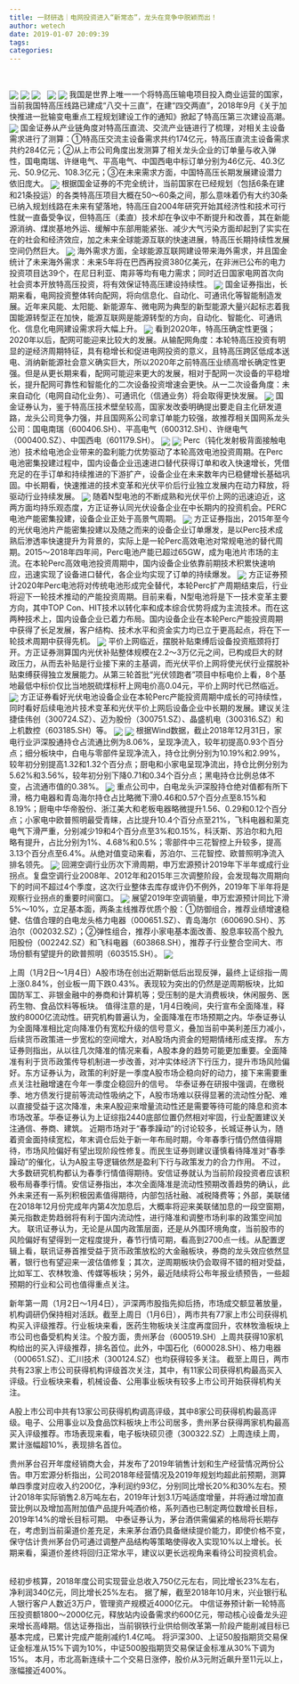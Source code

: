```yaml
---
title: 一财研选｜电网投资进入“新常态”，龙头在竞争中脱颖而出！
author: wetech
date: 2019-01-07 20:09:39
tags: 
categories: 
---
```

 
<!-- more -->
<img align="center" border="0" src="https://imgcdn.yicai.com/uppics/images/2019/01/22d3b688bab7c2a5d0cfc86d860aabfb.jpg" />
<img align="center" border="0" src="https://imgcdn.yicai.com/uppics/images/2019/01/68651ad1f267f57d0938f31d42b227fe.jpg" />

<img align="center" border="0" src="https://imgcdn.yicai.com/uppics/images/2019/01/3a8299a0d4de0fba4c2de526f6de5036.jpg" />
 
<img align="center" border="0" src="https://imgcdn.yicai.com/uppics/images/2019/01/a0c1f3e69cf551032b07f1140f48ab4d.jpg" />

<img align="center" border="0" src="https://imgcdn.yicai.com/uppics/images/2019/01/69b92177fbec7a4b36aec6fc88cb194f.jpg" />
我国是世界上唯一一个将特高压输电项目投入商业运营的国家，当前我国特高压线路已建成“八交十三直”，在建“四交两直”，2018年9月《关于加快推进一批输变电重点工程规划建设工作的通知》掀起了特高压第三次建设高潮。
<img align="center" border="0" src="https://imgcdn.yicai.com/uppics/images/2019/01/11bdf8d8e7f6f3b0453b47680d411c99.jpg" />
国金证券从产业链角度对特高压直流、交流产业链进行了梳理，对相关主设备需求进行了测算：①特高压交流主设备需求共约174亿元，特高压直流主设备需求共约284亿元；②从上市公司角度出发测算了相关龙头企业的订单量与收入弹性，国电南瑞、许继电气、平高电气、中国西电中标订单分别为46亿元、40.3亿元、50.9亿元、108.3亿元；③在未来需求方面，中国特高压长期发展建设潜力依旧庞大。
<img align="center" border="0" src="https://imgcdn.yicai.com/uppics/images/2019/01/a004dd827647540affd29ce1a94b4493.jpg" />
根据国金证券的不完全统计，当前国家在已经规划（包括6条在建和21条投运）的各类特高压项目大概在50～60条之间，那么意味着仍有大约30条已纳入规划线路在未来有望落地，特高压自2004年研究开始其经济性和技术可行性就一直备受争议，但特高压（柔直）技术却在争议中不断提升和改善，其在新能源消纳、煤炭基地外运、缓解中东部用能紧张、减少大气污染方面却起到了实实在在的社会和经济效应，加之未来全球能源互联的快速进展，特高压长期持续性发展空间仍然巨大。
<img align="center" border="0" src="https://imgcdn.yicai.com/uppics/images/2019/01/936dbdc4c6ce98c153538c9e3fcd3c20.jpg" />
海外需求方面，全球能源互联网建设带来海外需求，并且国金统计了未来海外需求：未来5年将在巴西再投资380亿美元，在非洲已公布的电力投资项目达39个，在尼日利亚、南非等均有电力需求；同时近日国家电网首次向社会资本开放特高压投资，将有效保证特高压建设持续性。
<img align="center" border="0" src="https://imgcdn.yicai.com/uppics/images/2019/01/f6ae539d4f6ad1b44b848bcc0b155c5c.jpg" />
国金证券指出，长期来看，电网投资整体转向配网，将向信息化、自动化、可通讯化等智能制造发展。近年来风能、太阳能、新能源车、微电网为典型的新型能源大量兴起标志着我国能源转型正在加快，能源互联网是能源转型的方向，自动化、智能化、可通讯化、信息化电网建设需求将大幅上升。
<img align="center" border="0" src="https://imgcdn.yicai.com/uppics/images/2019/01/b6c45a7bd78b76c1cb1ad244ac500997.jpg" />
看到2020年，特高压确定性更强；2020年以后，配网可能迎来比较大的发展。从输配网角度：本轮特高压投资有明显的逆经济周期特征，具有稳增长和促进电网投资的意义，且特高压跨区低成本送电、消纳新能源社会意义确实巨大，所以2020年之前特高压业绩高增长确定性更强。但是从更长期来看，配网可能迎来更大的发展，相对于配网一次设备的平稳增长，提升配网可靠性和智能化的二次设备投资增速会更快。从一二次设备角度：未来自动化（电网自动化业务）、可通讯化（信通业务）将会取得更快发展。
<img align="center" border="0" src="https://imgcdn.yicai.com/uppics/images/2019/01/1e47646b0df86f9381e721ae1b40e3b7.jpg" />
国金证券认为，鉴于特高压技术壁垒较高，国家发改委明确提出要走自主化研发道路，龙头公司竞争力强，并且国网系公司拿订单能力较强，故推荐相关国网系龙头公司：国电南瑞（600406.SH）、平高电气（600312.SH）、许继电气（000400.SZ）、中国西电（601179.SH）。
<img align="center" border="0" src="https://imgcdn.yicai.com/uppics/images/2019/01/6b5d86469d28b9f632ccf4a0caede986.jpg" />

<img align="center" border="0" src="https://imgcdn.yicai.com/uppics/images/2019/01/60dd5247a24b9187589c16086ec2efc8.jpg" />
Perc（钝化发射极背面接触电池）技术给电池企业带来的盈利能力优势驱动了本轮高效电池投资周期。在Perc电池密集投建过程中，国内设备企业迅速进口替代获得订单和收入快速增长，凭借充足的在手订单和持续推进的下游扩产，设备企业在未来数年内已稳健增长基础巩固。中长期看，快速推进的技术变革和光伏平价后行业独立发展内在动力释放，将驱动行业持续发展。
<img align="center" border="0" src="https://imgcdn.yicai.com/uppics/images/2019/01/9e1343d92fcbcf1743c27cc2e1dcb91e.jpg" />
随着N型电池的不断成熟和光伏平价上网的迅速迫近，这两方面均持乐观态度，方正证券认同光伏设备企业在中长期内的投资机会。PERC电池产能密集投建，设备企业正处于高景气周期。
<img align="center" border="0" src="https://imgcdn.yicai.com/uppics/images/2019/01/2a5ee79fb2d48642f4708ba9e74978c2.jpg" />
方正证券指出，2015年至今的光伏电池片产能密集投建以及随之而来的设备企业订单爆发，是以Perc技术成熟后渗透率快速提升为背景的，实际上是一轮Perc高效电池对常规电池的替代周期。2015～2018年四年间，Perc电池产能已超过65GW，成为电池片市场的主流。在本轮Perc高效电池投资周期中，国内设备企业依靠前期技术积累快速响应，迅速实现了设备进口替代，各企业均实现了订单的持续爆发。
<img align="center" border="0" src="https://imgcdn.yicai.com/uppics/images/2019/01/52268286af9fcecf1e0c16995761cf50.jpg" />
方正证券预计2020年Perc电池将对传统电池形成完全替代，本轮Perc扩产周期结束后，行业将迎下一轮技术推动的产能投资周期。目前来看，N型电池将是下一技术变革主要方向，其中TOP Con、HIT技术以转化率和成本综合优势将成为主流技术。而在这两种技术上，国内设备企业已着力布局。国内设备企业在本轮Perc产能投资周期中获得了长足发展，客户结构、技术水平和资金实力均已立于更高起点，将在下一轮技术周期中获得先机。
<img align="center" border="0" src="https://imgcdn.yicai.com/uppics/images/2019/01/a642be83a6c1d1a61f62d9322af667ef.jpg" />
平价上网临近，摆脱补贴束缚后设备投资瓶颈将打开。方正证券测算国内光伏补贴整体规模在2.2～3万亿元之间，已构成巨大的财政压力，从而去补贴是行业接下来的主基调，而光伏平价上网将使光伏行业摆脱补贴束缚获得独立发展能力。从第三轮首批“光伏领跑者”项目中标电价上看，8个基地最低中标价仅比当地脱硫煤标杆上网电价高0.04元，平价上网时代已然临近。
<img align="center" border="0" src="https://imgcdn.yicai.com/uppics/images/2019/01/f3d50b6eaf8917ff55a0698987e1220e.jpg" />
方正证券看好光伏电池设备企业在本轮Perc产能投资周期中成长的可持续性，同时看好后续电池片技术变革和光伏平价上网后设备企业中长期的发展。建议关注捷佳伟创（300724.SZ）、迈为股份（300751.SZ）、晶盛机电（300316.SZ）和上机数控（603185.SH）等。
<img align="center" border="0" src="https://imgcdn.yicai.com/uppics/images/2019/01/c93d57ffb0081e9278c7c43eda4f2c66.jpg" />

<img align="center" border="0" src="https://imgcdn.yicai.com/uppics/images/2019/01/09a4c656455dae53a10dc55f8bd358fa.jpg" />
根据Wind数据，截止2018年12月31日，家电行业沪深股通持仓占流通比例为8.06%，呈现净流入，较年初提高0.93个百分点；细分板块中，白电与零部件呈现净流入，持仓比例分别为10.19%和2.99%，较年初分别提高1.32和1.32个百分点；厨电和小家电呈现净流出，持仓比例分别为5.62%和3.56%，较年初分别下降0.71和0.34个百分点；黑电持仓比例总体不变，占流通市值的0.38%。
<img align="center" border="0" src="https://imgcdn.yicai.com/uppics/images/2019/01/6d161e9b8630d6d0097eaadeddb0efb9.jpg" />
重点公司中，白电龙头沪深股持仓绝对值都有所下滑，格力电器和青岛海尔持仓占比略微下滑0.46和0.57个百分点至8.15%和8.19%；厨电中华帝股份、浙江美大和老板电器略微提升1.56、0.29和0.12个百分点；小家电中欧普照明最受青睐，占比提升10.4个百分点至21%，飞科电器和莱克电气下滑严重，分别减少19和4个百分点至3%和0.15%，科沃斯、苏泊尔和九阳略有提升，占比分别为1%、4.68%和0.5%；零部件中三花智控上升较多，提高3.13个百分点至6.4%。从绝对值变动来看，苏泊尔、三花智控、欧普照明净流入排名领先。
<img align="center" border="0" src="https://imgcdn.yicai.com/uppics/images/2019/01/1cdd48c487c7318d97ad422bd960419f.jpg" />
回溯空调行业历次下滑周期，申万宏源预计2019年下半年或成行业拐点。复盘空调行业2008年、2012年和2015年三次调整阶段，会发现每次周期向下的时间不超过4个季度，这次行业整体去库存或许仍不例外，2019年下半年将是观察行业拐点的重要时间窗口。
<img align="center" border="0" src="https://imgcdn.yicai.com/uppics/images/2019/01/e4e480f9fccaa831a07fdb7cf6fe80cb.jpg" />
展望2019年空调销量，申万宏源预计同比下滑5%～10%，立足基本面，两条主线推荐优质个股：①防御组合，推荐业绩增速稳健、估值合理的白电龙头格力电器（000651.SZ）、青岛海尔（600690.SH）、苏泊尔（002032.SZ）；②弹性组合，推荐小家电基本面改善、股息率较高个股九阳股份（002242.SZ）和飞科电器（603868.SH），推荐子行业整合空间大、市场份额有望提升的欧普照明（603515.SH）。
<img align="center" border="0" src="https://imgcdn.yicai.com/uppics/images/2019/01/af58f1a3f6255a31ffccf0f47983e6f1.jpg" />

上周（1月2日～1月4日）A股市场在创出近期新低后出现反弹，最终上证综指一周上涨0.84%，创业板一周下跌0.43%。表现较为突出的仍然是逆周期板块，比如国防军工、非银金融中的券商和计算机等；受压制的是大消费板块，休闲服务、医药生物、食品饮料等板块。
值得注意的是，1月4日晚间，央行宣布全面降准，释放约8000亿流动性。研究机构普遍认为，全面降准在市场预期之内。华泰证券认为全面降准相比定向降准仍有宽松升级的信号意义，叠加当前中美利差压力减小，后续货币政策进一步宽松的空间增大，对A股场内资金的短期情绪形成支撑。
东方证券则指出，从以往几次降准的情况来看，A股本身的趋势可能更加重要。全面降准有利于货币政策传导机制进一步改善，对冲实体经济下行压力，提升市场风险偏好。东方证券认为，政策的利好是一季度A股市场企稳向好的动力，接下来需要重点关注社融增速在今年一季度企稳回升的信号。
华泰证券在研报中强调，在缴税季、地方债发行提前等流动性吸纳之下，A股市场难以获得显著的流动性分配、难以直接受益于这次降准，未来A股迎来增量流动性还是需要等待可能的降息和资本市场改革。华泰证券认为上证综指2440底部位置仍然相对牢固，行业配置建议关注通信、券商、建筑。
近期市场对于“春季躁动”的讨论较多，长城证券认为，随着资金面持续宽松，年末调仓后处于新一年布局时期，今年春季行情仍然值得期待，市场风险偏好有望出现阶段性修复。而民生证券则建议谨慎看待降准对“春季躁动”的催化，认为A股主导逻辑依然是盈利下行与政策发力的合力作用。
不过，大多数研究机构都认为春季行情值得期待。安信证券就认为当前阶段投资者应该积极布局春季行情。安信证券指出，本次全面降准是流动性预期改善趋势的确认，此外未来还有一系列积极因素值得期待，内部包括社融、减税降费等；外部，美联储在2018年12月份完成年内第4次加息后，大概率将迎来美联储加息的一段空窗期，美元指数走势趋弱将有利于国内流动性，进行降准和调整市场利率的政策空间加大。
联讯证券认为，无论是从国内政策层面，还是从外围环境角度，当前股市的风险偏好有望得到一定程度提升，春节行情可期，看高到2700点一线。从配置逻辑上看，联讯证券首推受益于货币政策放松的大金融板块，券商的龙头效应依然显著，银行也有望迎来一波估值修复；其次，逆周期板块仍会取得不错的相对受益，比如军工、农林牧渔、传媒等板块；另外，最近陆续将公布年报业绩预告，一些超预期的行业和公司也值得重点关注。

新年第一周（1月2日～1月4日），沪深两市股指先抑后扬，市场成交额显著放量，机构调研仍保持相对活跃。截至上周日（1月6日），两市共有77家上市公司获得机构买入评级推荐。行业板块来看，医药生物板块关注度再度回升，农林牧渔板块上市公司也备受机构关注。个股方面，贵州茅台（600519.SH）上周共获得10家机构给出的买入评级推荐，排名首位。此外，中国石化（600028.SH）、格力电器（000651.SZ）、汇川技术（300124.SZ）也均获得较多关注。
截至上周日，两市共有23家上市公司获得机构评级首次关注，其中，有11家公司获得机构最高买入评级。行业板块来看，机械设备、公用事业板块有较多上市公司开始获得机构关注。

A股上市公司中共有13家公司获得机构调高评级，其中8家公司获得机构最高评级。电子、公用事业以及食品饮料板块上市公司居多，贵州茅台获得两家机构最高买入评级推荐。市场表现来看，电子板块硕贝德（300322.SZ）上周连续上周，累计涨幅超10%，表现排名首位。

贵州茅台召开年度经销商大会，并发布了2019年销售计划和生产经营情况两份公告。申万宏源分析指出，公司2018年经营情况及2019年规划均超此前预期，测算单四季度对应收入约200亿，净利润约93亿，分别同比增长20%和30%左右。预计2018年实际销售2.8万吨左右，2019年计划3.1万吨适度增量，并将通过增加直营比例以及增加高附加值产品提升吨酒价格，系列酒也已制定两位数增长目标，2019年14%的增长目标可期。
中泰证券认为，茅台酒供需偏紧的格局将长期存在，考虑到当前渠道价差充足，未来茅台酒仍具备继续提价能力，即使价格不变，保守估计贵州茅台仍可通过调整产品结构等策略使得收入实现10%以上增长。长期来看，渠道价差终将回归正常水平，建议以更长远视角来看待公司投资机会。
 
 
 
 
经初步核算，2018年度公司实现营业总收入750亿元左右，同比增长23%左右，净利润340亿元，同比增长25%左右。
据了解，截至2018年10月末，兴业银行私人银行客户人数近3万户，管理资产规模近4000亿元。
中信证券预计新一轮特高压投资额1800～2000亿元，释放站内设备需求约600亿元，带动核心设备龙头迎来增长高峰期。信达证券指出，当前钢铁行业供给侧改革第一阶段产能削减目标已基本完成，已累计完成产能削减约1.4亿吨。
将沪深300、上证50股指期货交易保证金标准从15%下调为10%，中证500股指期货交易保证金标准从30%下调为15%。
本月，市北高新连续十二个交易日涨停，股价从3元附近飙升至11元以上，涨幅接近400%。
